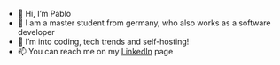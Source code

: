- 👋 Hi, I’m Pablo
- 👀 I am a master student from germany, who also works as a software developer
- 🌱 I’m into coding, tech trends and self-hosting!
- 📫 You can reach me on my [LinkedIn](https://www.linkedin.com/in/pablo-stockhausen-7656011ab/) page

<!---
Stockhausen-Pablo/Stockhausen-Pablo is a ✨ special ✨ repository because its `README.md` (this file) appears on your GitHub profile.
You can click the Preview link to take a look at your changes.
--->
